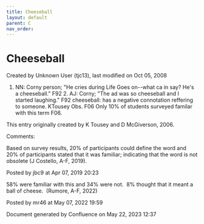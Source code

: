 ```yaml
---
title: Cheeseball
layout: default
parent: C
nav_order:
---
```


# Cheeseball

Created by  Unknown User (tjc13), last modified on Oct 05, 2008

1. NN: Corny person; &quot;He cries during Life Goes on--what ca in say? He's a cheeseball.&quot; F92 2. AJ: Corny; &quot;The ad was so cheeseball and I started laughing.&quot; F92 cheeseball: has a negative connotation reffering to someone. KTousey Obs. F06 Only 10% of students surveyed familar with this term F06.

This entry originally created by K Tousey and D McGiverson, 2006.

Comments:

Based on survey results, 20% of participants could define the word and 20% of participants stated that it was familiar; indicating that the word is not obsolete (J Costello, A-F, 2019).

Posted by jbc9 at Apr 07, 2019 20:23

58% were familiar with this and 34% were not.  8% thought that it meant a ball of cheese.  (Rumore, A-F, 2022)

Posted by mr46 at May 07, 2022 19:59

Document generated by Confluence on May 22, 2023 12:37


